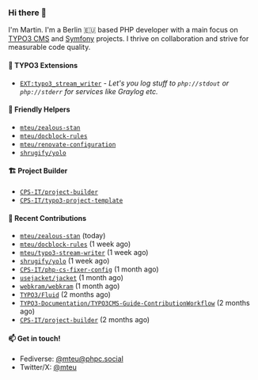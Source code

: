 ### Hi there 👋

I'm Martin. I'm a Berlin 🇪🇺 based PHP developer with a main focus on [TYPO3 CMS](https://typo3.org/) and [Symfony](https://symfony.com/) projects. I thrive on
collaboration and strive for measurable code quality.

#### 🧡 TYPO3 Extensions
- [`EXT:typo3_stream_writer`](https://github.com/mteu/typo3-stream-writer) - _Let's you log stuff to `php://stdout` or `
php://stderr` for services like Graylog etc._

#### 🚜 Friendly Helpers

- [`mteu/zealous-stan`](https://github.com/mteu/zealous-stan)
- [`mteu/docblock-rules`](https://github.com/mteu/docblock-rules)
- [`mteu/renovate-configuration`](https://github.com/mteu/renovate-configuration)
- [`shrugify/yolo`](https://github.com/shrugify/yolo)

#### 🏗️ Project Builder

- [`CPS-IT/project-builder`](https://github.com/CPS-IT/project-builder)
- [`CPS-IT/typo3-project-template`](https://github.com/CPS-IT/typo3-project-template)

#### 👷 Recent Contributions


- [`mteu/zealous-stan`](https://github.com/mteu/zealous-stan) (today)
- [`mteu/docblock-rules`](https://github.com/mteu/docblock-rules) (1 week ago)
- [`mteu/typo3-stream-writer`](https://github.com/mteu/typo3-stream-writer) (1 week ago)
- [`shrugify/yolo`](https://github.com/shrugify/yolo) (1 week ago)
- [`CPS-IT/php-cs-fixer-config`](https://github.com/CPS-IT/php-cs-fixer-config) (1 month ago)
- [`usejacket/jacket`](https://github.com/usejacket/jacket) (1 month ago)
- [`webkram/webkram`](https://github.com/webkram/webkram) (1 month ago)
- [`TYPO3/Fluid`](https://github.com/TYPO3/Fluid) (2 months ago)
- [`TYPO3-Documentation/TYPO3CMS-Guide-ContributionWorkflow`](https://github.com/TYPO3-Documentation/TYPO3CMS-Guide-ContributionWorkflow) (2 months ago)
- [`CPS-IT/project-builder`](https://github.com/CPS-IT/project-builder) (2 months ago)

#### 📫 Get in touch!

- Fediverse: [@mteu@phpc.social](https://phpc.social/@mteu)
- Twitter/X: [@mteu](https://x.com/mteu)
